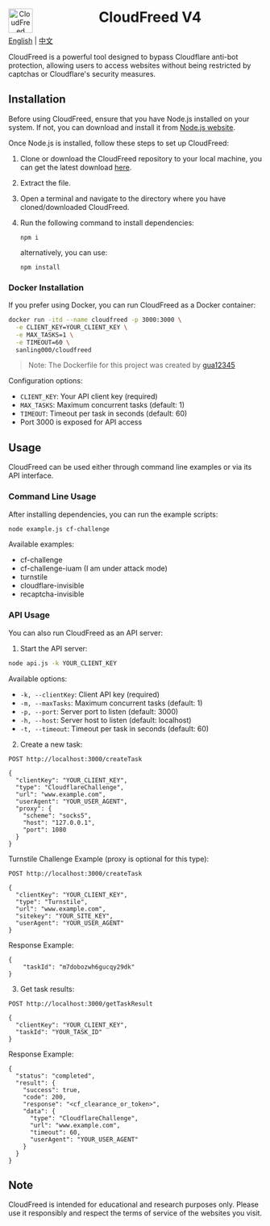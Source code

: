 <div style="text-align:center;">
  <img src="html/CloudFreed.png" alt="CloudFreed Logo" width="48" style="float:left; margin-right:10px;">
  <h1>CloudFreed V4</h1>
</div>

[English](README.md) | [中文](README.zh-CN.md)

CloudFreed is a powerful tool designed to bypass Cloudflare anti-bot protection, allowing users to access websites without being restricted by captchas or Cloudflare's security measures.

## Installation

Before using CloudFreed, ensure that you have Node.js installed on your system. If not, you can download and install it from [Node.js website](https://nodejs.org/).

Once Node.js is installed, follow these steps to set up CloudFreed:

1. Clone or download the CloudFreed repository to your local machine, you can get the latest download [here](https://github.com/Akmal-CloudFreed/CloudFreed-CloudFlare-bypass/archive/refs/heads/main.zip).
2. Extract the file.
3. Open a terminal and navigate to the directory where you have cloned/downloaded CloudFreed.
4. Run the following command to install dependencies:

   ```
   npm i
   ```

   alternatively, you can use:

   ```
   npm install
   ```

### Docker Installation

If you prefer using Docker, you can run CloudFreed as a Docker container:

```bash
docker run -itd --name cloudfreed -p 3000:3000 \
  -e CLIENT_KEY=YOUR_CLIENT_KEY \
  -e MAX_TASKS=1 \
  -e TIMEOUT=60 \
  sanling000/cloudfreed
```

> Note: The Dockerfile for this project was created by [gua12345](https://github.com/gua12345)

Configuration options:
- `CLIENT_KEY`: Your API client key (required)
- `MAX_TASKS`: Maximum concurrent tasks (default: 1)
- `TIMEOUT`: Timeout per task in seconds (default: 60)
- Port 3000 is exposed for API access

## Usage

CloudFreed can be used either through command line examples or via its API interface.

### Command Line Usage

After installing dependencies, you can run the example scripts:

```bash
node example.js cf-challenge
```

Available examples:

- cf-challenge
- cf-challenge-iuam (I am under attack mode)
- turnstile
- cloudflare-invisible
- recaptcha-invisible

### API Usage

You can also run CloudFreed as an API server:

1. Start the API server:

```bash
node api.js -k YOUR_CLIENT_KEY
```

Available options:
- `-k, --clientKey`: Client API key (required)
- `-m, --maxTasks`: Maximum concurrent tasks (default: 1)
- `-p, --port`: Server port to listen (default: 3000)
- `-h, --host`: Server host to listen (default: localhost)
- `-t, --timeout`: Timeout per task in seconds (default: 60)

2. Create a new task:

```
POST http://localhost:3000/createTask

{
  "clientKey": "YOUR_CLIENT_KEY",
  "type": "CloudflareChallenge",
  "url": "www.example.com",
  "userAgent": "YOUR_USER_AGENT",
  "proxy": {
    "scheme": "socks5",
    "host": "127.0.0.1",
    "port": 1080
  }
}
```

Turnstile Challenge Example (proxy is optional for this type):

```
POST http://localhost:3000/createTask

{
  "clientKey": "YOUR_CLIENT_KEY",
  "type": "Turnstile",
  "url": "www.example.com",
  "sitekey": "YOUR_SITE_KEY",
  "userAgent": "YOUR_USER_AGENT"
}
```

Response Example:

```
{
    "taskId": "m7dobozwh6gucqy29dk"
}
```

3. Get task results:

```
POST http://localhost:3000/getTaskResult

{
  "clientKey": "YOUR_CLIENT_KEY",
  "taskId": "YOUR_TASK_ID"
}
```

Response Example:

```
{
  "status": "completed",
  "result": {
    "success": true,
    "code": 200,
    "response": "<cf_clearance_or_token>",
    "data": {
      "type": "CloudflareChallenge",
      "url": "www.example.com",
      "timeout": 60,
      "userAgent": "YOUR_USER_AGENT"
    }
  }
}
```

## Note

CloudFreed is intended for educational and research purposes only. Please use it responsibly and respect the terms of service of the websites you visit.
